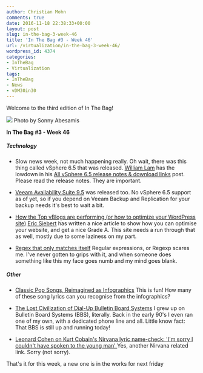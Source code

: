 ```yaml
---
author: Christian Mohn
comments: true
date: 2016-11-18 22:38:33+00:00
layout: post
slug: in-the-bag-3-week-46
title: 'In The Bag #3 - Week 46'
url: /virtualization/in-the-bag-3-week-46/
wordpress_id: 4374
categories:
- InTheBag
- Virtualization
tags:
- InTheBag
- News
- vDM30in30
---
```


Welcome to the third edition of In The Bag!

[![](/img/11057276504_2acf34be04_o-1024x683.jpg)](https://www.flickr.com/photos/enerva/11057276504/in/photolist-hR6r5m-EjDHYD-s5N5ug-7mupFc-pRGXKb-mCuo8D-2eKBVn-ptTvq4-iTnJ5R-hNhv7r-zQYi8-ouF4WU-67A26z-6HzJgG-vjnrJ-KSnq-dRfFxj-jafws-dMrntt-ot3nPf-dbexc8-aLrQZg-pFyH1e-9mtAak-7F4dJ5-jKQWDs-qqyNm8-jaBCBd-dRHUab-ohXLDB-ejvSsu-eipa91-7UVD3Q-91hfJM-k6TeEL-e9SjCB-gVvTgW-dY8wGK-dGiyJX-64BQjG-aLzCzK-8xHqyd-dVAGmn-fvMTyw-cTGbnu-pXpiSU-j5snjj-rQ5sJ7-9DvemK-g93VKZ) Photo by Sonny Abesamis

**In The Bag #3 - Week 46**

<!--more-->


##### Technology







  * Slow news week, not much happening really. Oh wait, there was this thing called vSphere 6.5 that was released. [William Lam](https://twitter.com/lamw) has the lowdown in his [All vSphere 6.5 release notes & download links](http://www.virtuallyghetto.com/2016/11/vsphere65.html) post. Please read the release notes. They are important.


  * [Veeam Availability Suite 9.5](https://www.veeam.com/data-center-availability-suite.html?ad=menu-products) was released too. No vSphere 6.5 support as of yet, so if you depend on Veeam Backup and Replication for your backup needs it's best to wait a bit.


  * [How the Top vBlogs are performing (or how to optimize your WordPress site)](http://vsphere-land.com/news/how-the-top-vblogs-are-performing-or-how-to-optimize-your-wordpress-site.html)
[Eric Siebert](https://twitter.com/esiebert) has written a nice article to show how you can optimise your website, and get a nice Grade A. This site needs a run through that as well, mostly due to some laziness on my part.


  * [Regex that only matches itself](http://codegolf.stackexchange.com/questions/28821/regex-that-only-matches-itself/31863?stw=2#31863)
Regular expressions, or Regexp scares me. I've never gotten to grips with it, and when someone does something like this my face goes numb and my mind goes blank.





##### Other







  * [Classic Pop Songs, Reimagined as Infographics](https://thebolditalic.com/classic-pop-songs-reimagined-as-infographics-29fe12f925fb#.r811tnhx0)
 This is fun! How many of these song lyrics can you recognise from the infographics?


  * [The Lost Civilization of Dial-Up Bulletin Board Systems](https://www.theatlantic.com/technology/archive/2016/11/the-lost-civilization-of-dial-up-bulletin-board-systems/506465/)
I grew up on Bulletin Board Systems (BBS), literally. Back in the early 90's I even ran one of my own, with a dedicated phone line and all. Little know fact: That BBS is still up and running today!


  * [Leonard Cohen on Kurt Cobain's Nirvana lyric name-check: 'I'm sorry I couldn't have spoken to the young man'
](http://www.independent.co.uk/arts-entertainment/music/news/leonard-cohen-on-kurt-cobains-nirvana-lyric-name-check-im-sorry-i-couldnt-have-spoken-to-the-young-a7410941.html)Yes, another Nirvana related link. Sorry (not sorry).



That's it for this week, a new one is in the works for next friday
